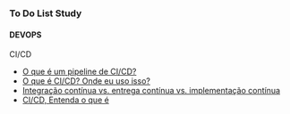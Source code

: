 ### To Do List Study

#### DEVOPS
CI/CD
- [O que é um pipeline de CI/CD?](https://www.redhat.com/pt-br/topics/devops/what-cicd-pipeline)
- [O que é CI/CD? Onde eu uso isso?](https://gabriel-faraday.medium.com/o-que-%C3%A9-ci-cd-onde-eu-uso-isso-57e9b8ad8c73)
- [Integração contínua vs. entrega contínua vs. implementação contínua](https://www.atlassian.com/br/continuous-delivery/principles/continuous-integration-vs-delivery-vs-deployment)
- [CI/CD, Entenda o que é](https://blog.accurate.com.br/ci-cd-entenda-o-que-e/)
